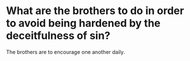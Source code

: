 # What are the brothers to do in order to avoid being hardened by the deceitfulness of sin?

The brothers are to encourage one another daily.
